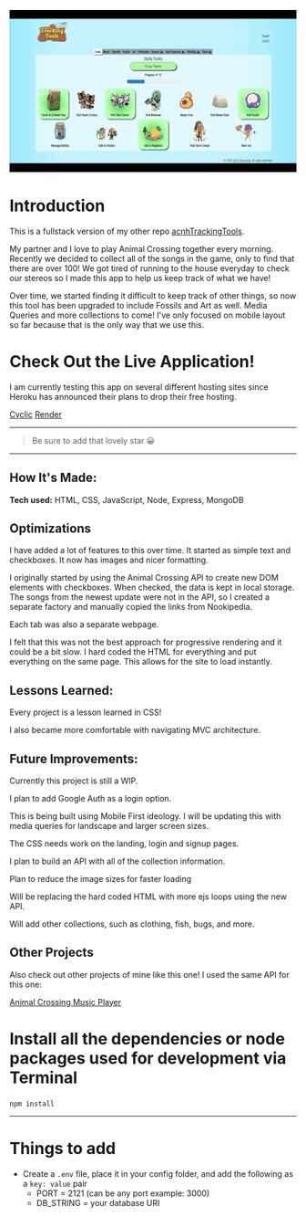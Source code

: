 ![Screenshot](/public/images/acnhTrackingTools.gif)

# Introduction

This is a fullstack version of my other repo [acnhTrackingTools](https://github.com/ChrisThompsonDev/acnhTrackingTools). 

My partner and I love to play Animal Crossing together every morning. Recently we decided to collect all of the songs in the game, only to find that there are over 100! We got tired of running to the house everyday to check our stereos so I made this app to help us keep track of what we have!

Over time, we started finding it difficult to keep track of other things, so now this tool has been upgraded to include Fossils and Art as well. Media Queries and more collections to come! I've only focused on mobile layout so far because that is the only way that we use this.

# Check Out the Live Application!

I am currently testing this app on several different hosting sites since Heroku has announced their plans to drop their free hosting. 

[Cyclic](https://acnhtracking.cyclic.app/)
[Render](https://acnhtrackingtools.onrender.com/)

---

> Be sure to add that lovely star 😀

---

## How It's Made:

**Tech used:** HTML, CSS, JavaScript, Node, Express, MongoDB



## Optimizations

I have added a lot of features to this over time. It started as simple text and checkboxes. It now has images and nicer formatting.

I originally started by using the Animal Crossing API to create new DOM elements with checkboxes. When checked, the data is kept in local storage. The songs from the newest update were not in the API, so I created a separate factory and manually copied the links from Nookipedia.

Each tab was also a separate webpage. 

I felt that this was not the best approach for progressive rendering and it could be a bit slow. I hard coded the HTML for everything and put everything on the same page. This allows for the site to load instantly.

## Lessons Learned:

Every project is a lesson learned in CSS!

I also became more comfortable with navigating MVC architecture. 

## Future Improvements:

Currently this project is still a WIP.

I plan to add Google Auth as a login option.

This is being built using Mobile First ideology. I will be updating this with media queries for landscape and larger screen sizes.

The CSS needs work on the landing, login and signup pages. 

I plan to build an API with all of the collection information.

Plan to reduce the image sizes for faster loading

Will be replacing the hard coded HTML with more ejs loops using the new API.

Will add other collections, such as clothing, fish, bugs, and more. 

## Other Projects
Also check out other projects of mine like this one! I used the same API for this one:

[Animal Crossing Music Player](https://github.com/ChrisThompsonDev/Animal-Crossing-KK-Slider-Music-Player)



# Install all the dependencies or node packages used for development via Terminal

`npm install` 

---

# Things to add

- Create a `.env` file, place it in your config folder, and add the following as a `key: value` pair
  - PORT = 2121 (can be any port example: 3000) 
  - DB_STRING = your database URI
 


